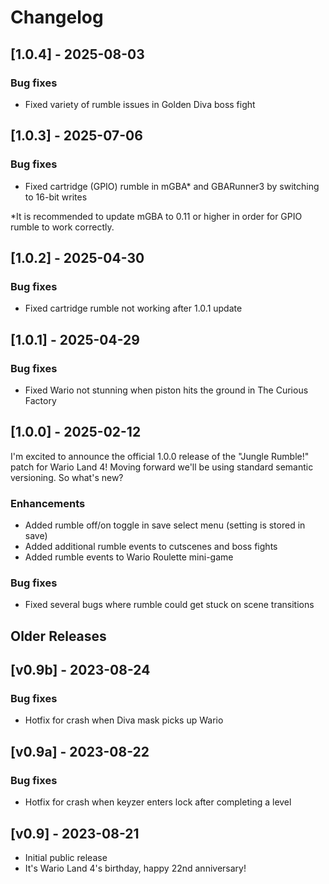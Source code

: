 # Changelog

## [1.0.4] - 2025-08-03

### Bug fixes
- Fixed variety of rumble issues in Golden Diva boss fight

## [1.0.3] - 2025-07-06

### Bug fixes
- Fixed cartridge (GPIO) rumble in mGBA* and GBARunner3 by switching to 16-bit writes

*It is recommended to update mGBA to 0.11 or higher in order for GPIO rumble to work correctly.

## [1.0.2] - 2025-04-30

### Bug fixes
- Fixed cartridge rumble not working after 1.0.1 update

## [1.0.1] - 2025-04-29

### Bug fixes
- Fixed Wario not stunning when piston hits the ground in The Curious Factory

## [1.0.0] - 2025-02-12

I'm excited to announce the official 1.0.0 release of the "Jungle Rumble!" patch for Wario Land 4! Moving forward we'll be using standard semantic versioning. So what's new?

### Enhancements
- Added rumble off/on toggle in save select menu (setting is stored in save)
- Added additional rumble events to cutscenes and boss fights
- Added rumble events to Wario Roulette mini-game

### Bug fixes
- Fixed several bugs where rumble could get stuck on scene transitions

## Older Releases

## [v0.9b] - 2023-08-24

### Bug fixes
- Hotfix for crash when Diva mask picks up Wario

## [v0.9a] - 2023-08-22

### Bug fixes
- Hotfix for crash when keyzer enters lock after completing a level

## [v0.9] - 2023-08-21

- Initial public release
- It's Wario Land 4's birthday, happy 22nd anniversary!
